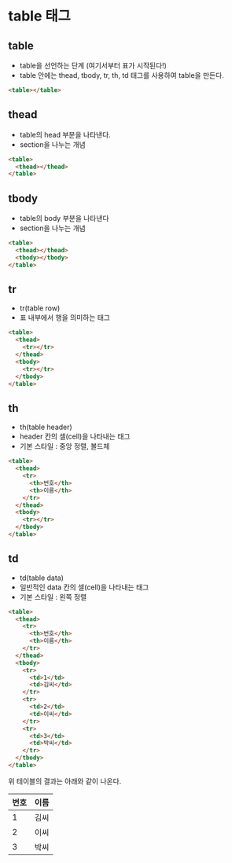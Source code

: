 # table 태그

## table

- table을 선언하는 단계 (여기서부터 표가 시작된다!)
- table 안에는 thead, tbody, tr, th, td 태그를 사용하여 table을 만든다.

```html
<table></table>
```

## thead

- table의 head 부분을 나타낸다.
- section을 나누는 개념

```html
<table>
  <thead></thead>
</table>
```

## tbody

- table의 body 부분을 나타낸다
- section을 나누는 개념

```html
<table>
  <thead></thead>
  <tbody></tbody>
</table>
```

## tr

- tr(table row)
- 표 내부에서 행을 의미하는 태그

```html
<table>
  <thead>
    <tr></tr>
  </thead>
  <tbody>
    <tr></tr>
  </tbody>
</table>
```

## th

- th(table header)
- header 칸의 셀(cell)을 나타내는 태그
- 기본 스타일 : 중앙 정렬, 볼드체

```html
<table>
  <thead>
    <tr>
      <th>번호</th>
      <th>이름</th>
    </tr>
  </thead>
  <tbody>
    <tr></tr>
  </tbody>
</table>
```

## td

- td(table data)
- 일반적인 data 칸의 셀(cell)을 나타내는 태그
- 기본 스타일 : 왼쪽 정렬

```html
<table>
  <thead>
    <tr>
      <th>번호</th>
      <th>이름</th>
    </tr>
  </thead>
  <tbody>
    <tr>
      <td>1</td>
      <td>김씨</td>
    </tr>
    <tr>
      <td>2</td>
      <td>이씨</td>
    </tr>
    <tr>
      <td>3</td>
      <td>박씨</td>
    </tr>
  </tbody>
</table>
```

위 테이블의 결과는 아래와 같이 나온다.

| 번호 | 이름 |
| ---- | ---- |
| 1    | 김씨 |
| 2    | 이씨 |
| 3    | 박씨 |
